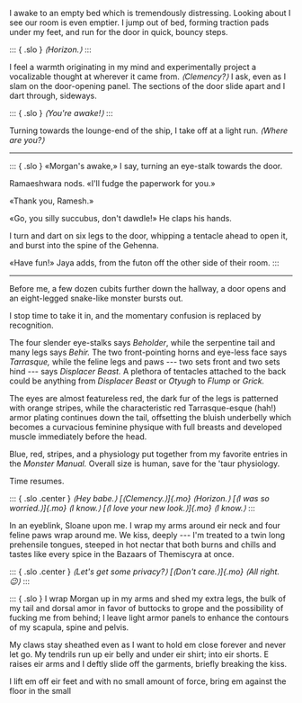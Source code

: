 I awake to an empty bed which is tremendously distressing. Looking about I see our
room is even emptier. I jump out of bed, forming traction pads under my feet, and run
for the door in quick, bouncy steps.

::: { .slo }
_⟨Horizon.⟩_
:::

I feel a warmth originating in my mind and experimentally project a vocalizable thought
at wherever it came from. _⟨Clemency?⟩_ I ask, even as I slam on the door-opening panel.
The sections of the door slide apart and I dart through, sideways.

::: { .slo }
_⟨You're awake!⟩_
:::

Turning towards the lounge-end of the ship, I take off at a light run. _⟨Where are you?⟩_

---- 

::: { .slo }
«Morgan's awake,» I say, turning an eye-stalk towards the door.

Ramaeshwara nods. «I'll fudge the paperwork for you.»

«Thank you, Ramesh.» 

«Go, you silly succubus, don't dawdle!» He claps his hands.

I turn and dart on six legs to the door, whipping a tentacle ahead to open it, and burst into
the spine of the Gehenna.

«Have fun!» Jaya adds, from the futon off the other side of their room.
:::

----

Before me, a few dozen cubits further down the hallway, a door opens and an
eight-legged snake-like monster bursts out.

I stop time to take it in, and the momentary confusion is replaced by
recognition.

The four slender eye-stalks says _Beholder_, while the serpentine tail and
many legs says _Behir._ The two front-pointing horns and eye-less face says
_Tarrasque,_ while the feline legs and paws --- two sets front and two sets hind
--- says _Displacer Beast._ A plethora of tentacles attached to the back could
be anything from _Displacer Beast_ or _Otyugh_ to _Flump_ or _Grick._

The eyes are almost featureless red, the dark fur of the legs is patterned
with orange stripes, while the characteristic red Tarrasque-esque (hah!)
armor plating continues down the tail, offsetting the bluish underbelly which
becomes a curvacious feminine physique with full breasts and developed muscle
immediately before the head.

Blue, red, stripes, and a physiology put together from my favorite entries in
the _Monster Manual._ Overall size is human, save for the 'taur physiology.

Time resumes.

::: { .slo .center }
_⟨Hey babe.⟩ [⟨Clemency.⟩]{.mo} ⟨Horizon.⟩ [⟨I was so worried.⟩]{.mo} ⟨I know.⟩
[⟨I love your new look.⟩]{.mo} ⟨I know.⟩_
:::

In an eyeblink, Sloane upon me. I wrap my arms around eir neck and four feline
paws wrap around me. We kiss, deeply --- I'm treated to a twin long prehensile
tongues, steeped in hot nectar that both burns and chills and tastes like every
spice in the Bazaars of Themiscyra at once.

::: { .slo .center }
_⟨Let's get some privacy?⟩ [⟨Don't care.⟩]{.mo} ⟨All right. &#x1F609;⟩_
:::

::: { .slo }
I wrap Morgan up in my arms and shed my extra legs, the bulk of my tail and
dorsal amor in favor of buttocks to grope and the possibility of fucking me from
behind; I leave light armor panels to enhance the contours of my scapula, spine
and pelvis.

My claws stay sheathed even as I want to hold em close forever and never let
go. My tendrils run up eir belly and under eir shirt; into eir shorts. E raises
eir arms and I deftly slide off the garments, briefly breaking the kiss.

I lift em off eir feet and with no small amount of force, bring em against the
floor in the small 
